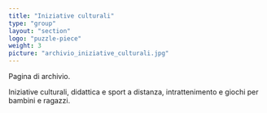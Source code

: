 ```yaml
---
title: "Iniziative culturali"
type: "group"
layout: "section"
logo: "puzzle-piece"
weight: 3
picture: "archivio_iniziative_culturali.jpg"
---
```


Pagina di archivio. 

Iniziative culturali, didattica e sport a distanza, intrattenimento e giochi per bambini e ragazzi.
